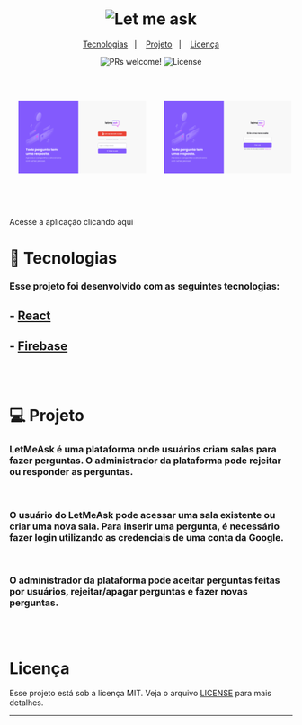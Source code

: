 <h1 align="center">
    <img alt="Let me ask" title="Let me ask" src="./src/assets/logo.svg" />
</h1>

<p align="center">
  <a href="#rocket-tecnologias">Tecnologias</a>&nbsp;&nbsp;&nbsp;|&nbsp;&nbsp;&nbsp;
  <a href="#-projeto">Projeto</a>&nbsp;&nbsp;&nbsp;|&nbsp;&nbsp;&nbsp;
  <a href="#memo-licença">Licença</a>
</p>

<p align="center">
 <img src="https://img.shields.io/static/v1?label=PRs&message=welcome&color=8257E5&labelColor=000000" alt="PRs welcome!" />

  <img alt="License" src="https://img.shields.io/static/v1?label=license&message=MIT&color=8257E5&labelColor=000000">
</p>

<br>

<p align="center" style="display:flex; justify-content: space-between;">
  <img alt="Home" src="./homeImg.png" width="45%" style="margin: 1rem;">
  <img alt="Create Room" src="./NewRoomImg.png" width="45%" style="margin: 1rem;">
</p>
<br><br>

<p>Acesse a aplicação clicando <a src="https://let-me-ask-814.web.app/rooms/new">aqui</a></p>

# 🚀 Tecnologias

### Esse projeto foi desenvolvido com as seguintes tecnologias:

## - [React](https://reactjs.org)
## - [Firebase](https://console.firebase.google.com/)
 
<br><br>

# 💻 Projeto

### LetMeAsk é uma plataforma onde usuários criam salas para fazer perguntas. O administrador da plataforma pode rejeitar ou responder as perguntas. 
<br>

### O usuário do LetMeAsk pode acessar uma sala existente ou criar uma nova sala. Para inserir uma pergunta, é necessário fazer login utilizando as credenciais de uma conta da Google.
<br>

### O administrador da plataforma pode aceitar perguntas feitas por usuários, rejeitar/apagar perguntas e fazer novas perguntas. 
<br><br>

# Licença

Esse projeto está sob a licença MIT. Veja o arquivo [LICENSE](LICENSE.md) para mais detalhes.

---
